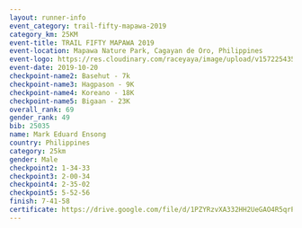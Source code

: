 ```yaml
---
layout: runner-info 
event_category: trail-fifty-mapawa-2019 
category_km: 25KM 
event-title: TRAIL FIFTY MAPAWA 2019  
event-location: Mapawa Nature Park, Cagayan de Oro, Philippines 
event-logo: https://res.cloudinary.com/raceyaya/image/upload/v1572254355/logo/trail-fifty-mapawa_fizjmb.jpg 
event-date: 2019-10-20 
checkpoint-name2: Basehut - 7k 
checkpoint-name3: Hagpason - 9K 
checkpoint-name4: Koreano - 18K 
checkpoint-name5: Bigaan - 23K 
overall_rank: 69
gender_rank: 49
bib: 25035
name: Mark Eduard Ensong
country: Philippines
category: 25km
gender: Male
checkpoint2: 1-34-33
checkpoint3: 2-00-34
checkpoint4: 2-35-02
checkpoint5: 5-52-56
finish: 7-41-58
certificate: https://drive.google.com/file/d/1PZYRzvXA332HH2UeGAO4R5qrP7AKcL8i/view?usp=sharing
---
```


